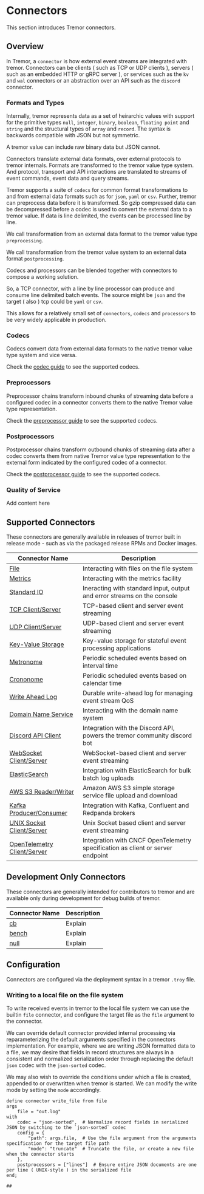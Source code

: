 # Connectors

This section introduces Tremor connectors.

## Overview

In Tremor, a `connector` is how external event streams are integrated with tremor.
Connectors can be clients ( such as TCP or UDP clients ), servers ( such as an embedded HTTP or gRPC
server ), or services such as the `kv` and `wal` connectors or an abstraction over an API such as the
`discord` connector.

### Formats and Types

Internally, tremor represents data as a set of heirarchic values with support for the
primitive types `null`, `integer`, `binary`, `boolean`, `floating point` and `string` and the
structural types of `array` and `record`. The syntax is backwards compatible with JSON
but not symmetric.

A tremor value can include raw binary data but JSON cannot.

Connectors translate external data formats, over external protocols to tremor internals.
Formats are transformed to the tremor value type system. And protocol, transport and API
interactions are translated to streams of event commands, event data and query streams.

Tremor supports a suite of `codecs` for common format transformations to and from external
data formats such as for `json`, `yaml` or `csv`. Further, tremor can preprocess data before
it is transformed. So gzip compressed data can be decompressed before a codec is used to
convert the external data to a tremor value. If data is line delimited, the events can be
processed line by line.

We call transformation from an external data format to the tremor value type `preprocessing`.

We call transformation from the tremor value system to an external data format `postprocessing`.

Codecs and processors can be blended together with connectors to compose a working solution.

So, a TCP connector, with a line by line processor can produce and consume line delimited
batch events. The source might be `json` and the target ( also ) tcp could be `yaml` or `csv`.

This allows for a relatively small set of `connectors`, `codecs` and `processors` to be
very widely applicable in production.

### Codecs

Codecs convert data from external data formats to the native tremor value type system
and vice versa.

Check the [codec guide](../codecs) to see the supported codecs.

### Preprocessors

Preprocessor chains transform inbound chunks of streaming data before a configured
codec in a connector converts them to the native Tremor value type representation.

Check the [preprocessor guide](../preprocessors) to see the supported codecs.

### Postprocessors

Postprocessor chains transform outbound chunks of streaming data after a codec
converts them from native Tremor value type representation to the external form
indicated by the configured codec of a connector.

Check the [postprocessor guide](../postprocessors) to see the supported codecs.

### Quality of Service

Add content here


## Supported Connectors

These connectors are generally available in releases of tremor built in release
mode - such as via the packaged release RPMs and Docker images.

| Connector Name                           | Description                                                                    |
|------------------------------------------|--------------------------------------------------------------------------------|
| [File](file)                             | Interacting with files on the file system                                      |
| [Metrics](metrics)                       | Interacting with the metrics facility                                          |
| [Standard IO](stdio)                     | Ineracting with standard input, output and error streams on the console        |
| [TCP Client/Server](tcp)                 | TCP-based client and server event streaming                                    |
| [UDP Client/Server](udp)                 | UDP-based client and server event streaming                                    |
| [Key-Value Storage](kv)                  | Key-value storage for stateful event processing applications                   |
| [Metronome](metronome)                   | Periodic scheduled events based on interval time                               |
| [Crononome](crononome)                   | Periodic scheduled events based on calendar time                               |
| [Write Ahead Log](wal)                   | Durable write-ahead log for managing event stream QoS                          |
| [Domain Name Service](dns)               | Interacting with the domain name system                                        |
| [Discord API Client](discord)            | Integration with the Discord API, powers the tremor community discord bot      |
| [WebSocket Client/Server](ws)            | WebSocket-based client and server event streaming                              |
| [ElasticSearch](elastic)                 | Integration with ElasticSearch for bulk batch log uploads                      |
| [AWS S3 Reader/Writer](s3)               | Amazon AWS S3 simple storage service file upload and download                  |
| [Kafka Producer/Consumer](kafka)         | Integration with Kafka, Confluent and Redpanda brokers                         |
| [UNIX Socket Client/Server](unix_socket) | Unix Socket based client and server event streaming                            |
| [OpenTelemetry Client/Server](otel)      | Integration with CNCF OpenTelemetry specification as client or server endpoint |

## Development Only Connectors

These connectors are generally intended for contributors to tremor and are
available only during development for debug builds of tremor.

| Connector Name | Description |
|----------------|-------------|
| [cb](cb)       | Explain     |
| [bench](bench) | Explain     |
| [null](null)   | Explain     |

## Configuration

Connectors are configured via the deployment syntax in a tremor `.troy` file.

### Writing to a local file on the file system

To write received events in tremor to the local file system we can use
the builtin `file` connector, and configure the target file as the `file`
argument to the connector.

We can override default connector provided internal processing via reparameterizing
the default arguments specified in the connectors implementation. For example, where
we are writing JSON formatted data to a file, we may desire that fields in record
structures are always in a consistent and normalized serialization order through
replacing the default `json` codec with the `json-sorted` codec.

We may also wish to override the conditions under which a file is created, appended
to or overwritten when tremor is started. We can modify the write mode by setting the
`mode` accordingly.

```tremor
define connector write_file from file
args
    file = "out.log"
with
    codec = "json-sorted",	# Normalize record fields in serialized JSON by switching to the `json-sorted` codec
    config = {
        "path": args.file,	# Use the file argument from the arguments specification for the target file path
        "mode": "truncate"	# Truncate the file, or create a new file when the connector starts
    },
    postprocessors = ["lines"]  # Ensure entire JSON documents are one per line ( UNIX-style ) in the serialized file
end;

##
